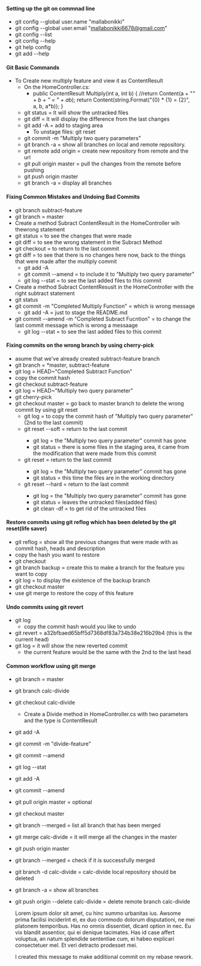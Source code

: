 #### Setting up the git on commnad line
* git config --global user.name "mallabonikki"
* git config --global user.email "mallabonikki6678@gmail.com"
* git config --list
* git config --help
* git help config
* git add --help

#### Git Basic Commands
 * To Create new multiply feature and view it as ContentResult  
   * On the HomeController.cs:
        *	public ContentResult Multiply(int a, int b)
            {
                //return Content(a + "*" + b + " = " + a*b);
                return Content(string.Format("{0} * {1} = {2}", a, b, a*b));
            }
   * git status = It will show the untracked files
   * git diff = It will display the difference from the last changes
   * git add -A = add to staging area
     * To unstage files: git reset
   * git commit -m "Multiply two query parameters"
   * git branch -a = show all branches on local and remote repository.
   * git remote add origin <url> = create new repository from remote and the url
   * git pull origin master = pull the changes from the remote before pushing
   * git push origin master 
   * git branch -a = display all branches

#### Fixing Common Mistakes and Undoing Bad Commits
* git branch subtract-feature
* git branch = master
* Create a method Subract ContentResult in the HomeController wih thewrong statement
* git status = to see the changes that were made
* git diff = to see the wrong statement in the Subract Method
* git checkout <file want to reset> = to return to the last commit
* git diff = to see that there is no changes here now, back to the things that were made after the multiply commit
    * git add -A
    * git commit --amend = to include it to "Multiply two query parameter"
    * git log --stat = to see the last added files to this commit
* Create a method Subract ContentResuslt in the HomeController with the right subtract statement
* git status
* git commit -m "Completed Multiply Function" = which is wrong message
  * git add -A = just to stage the README.md
* git commit --amend -m "Completed Subract Fucntion" = to change the last commit message which is wrong a messaage
  * git log --stat = to see the last added files to this commit 

#### Fixing commits on the wrong branch by using cherry-pick
 * asume that we've already created subtract-feature branch
 * git branch = *master, subtract-feature
 * git log = HEAD~"Completed Subtract Function"
 * copy the commit hash
 * git checkout subtract-feature
 * git log = HEAD~"Multiply two query parameter"
 * git cherry-pick <commit hash that have been copied from the master branch>
 * git checkout master = go back to master branch to delete the wrong commit by using git reset
   * git log = to copy the commit hash of "Multiply two query parameter"(2nd to the last commit)
   * git reset --soft <copied hash> = return to the last commit 
     * git log = the "Multiply two query parameter" commit has gone
     * git status = there is some files in the staging area, it came from the modification that were made from this commit
   * git reset <copied hash> = return to the last commit
     * git log = the "Multiply two query parameter" commit has gone
     * git status = this time the files are in the working directory 
   * git reset --hard <copied hash> = return to the last commit
     * git log = the "Multiply two query parameter" commit has gone
     * git status = leaves the untracked files(added files)
     * git clean -df = to get rid of the untracked files
#### Restore commits using git reflog which has been deleted by the git reset(life saver)
 * git reflog = show all the previous changes that were made with as commit hash, heads and description
 * copy the hash you want to restore
 * git checkout <copied hash>
 * git branch backup = create this to make a branch for the feature you want to copy
 * git log = to display the existence of the backup branch
 * git checkout master
 * use git merge to restore the copy of this feature 

#### Undo commits using git revert
* git log 
  * copy the commit hash would you like to undo
* git revert <copied hash> = a32bfbaed65bff5d7368df83a734b38e216b29b4 (this is the current head)
* git log = it will show the new reverted commit 
  * the current feature would be the same with the 2nd to the last head

#### Common workflow using git merge
 * git branch = master
 * git branch calc-divide
 * git checkout calc-divide
   * Create a Divide method in HomeController.cs with two parameters and the type is ContentResult
 * git add -A
 * git commit -m "divide-feature"
 * git commit --amend
 * git log --stat
 * git add -A
 * git commit --amend
 * git pull origin master = optional
 * git checkout master
 * git branch --merged = list all branch that has been merged
 * git merge calc-divide = it will merge all the changes in the master
 * git push origin master
 * git branch --merged = check if it is successfully merged
 * git branch -d calc-divide = calc-divide local repository should be deleted
 * git branch -a = show all branches
 * git push origin --delete calc-divide = delete remote branch calc-divide


 
   Lorem ipsum dolor sit amet, cu hinc summo urbanitas ius. 
   Awsome prima facilisi inciderint ei, ex duo commodo dolorum disputationi, ne mei platonem temporibus. 
   Has no omnis dissentiet, dicant option in nec. Eu vix blandit assentior, qui ei denique tacimates. 
   Has id case affert voluptua, an natum splendide sententiae cum, ei habeo explicari consectetuer mel. 
   Et veri detracto prodesset mei.

   I created this message to make additional commit on my rebase rework.
 
   

